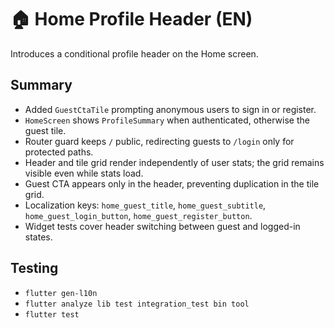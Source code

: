 # 🏠 Home Profile Header (EN)

Introduces a conditional profile header on the Home screen.

## Summary

- Added `GuestCtaTile` prompting anonymous users to sign in or register.
- `HomeScreen` shows `ProfileSummary` when authenticated, otherwise the guest tile.
- Router guard keeps `/` public, redirecting guests to `/login` only for protected paths.
- Header and tile grid render independently of user stats; the grid remains visible even while stats load.
- Guest CTA appears only in the header, preventing duplication in the tile grid.
- Localization keys: `home_guest_title`, `home_guest_subtitle`, `home_guest_login_button`, `home_guest_register_button`.
- Widget tests cover header switching between guest and logged-in states.

## Testing

- `flutter gen-l10n`
- `flutter analyze lib test integration_test bin tool`
- `flutter test`
